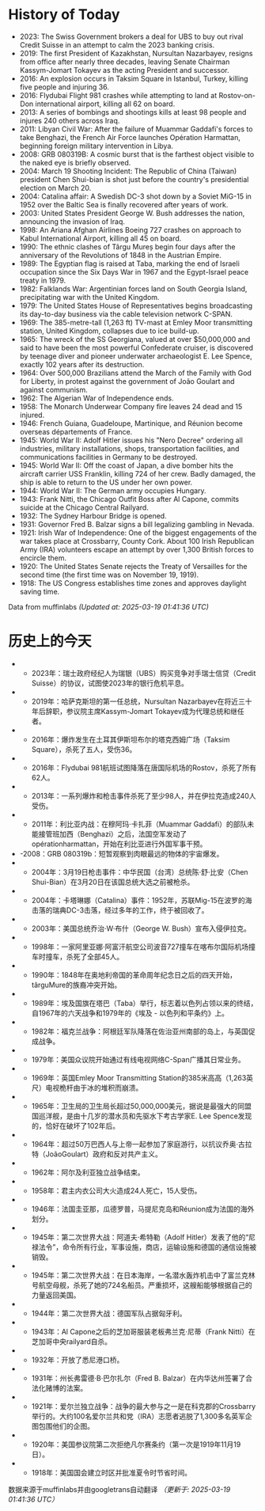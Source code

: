 # History of Today 

- 2023: The Swiss Government brokers a deal for UBS to buy out rival Credit Suisse in an attempt to calm the 2023 banking crisis.
- 2019: The first President of Kazakhstan, Nursultan Nazarbayev, resigns from office after nearly three decades, leaving Senate Chairman Kassym-Jomart Tokayev as the acting President and successor.
- 2016: An explosion occurs in Taksim Square in Istanbul, Turkey, killing five people and injuring 36.
- 2016: Flydubai Flight 981 crashes while attempting to land at Rostov-on-Don international airport, killing all 62 on board.
- 2013: A series of bombings and shootings kills at least 98 people and injures 240 others across Iraq.
- 2011: Libyan Civil War: After the failure of Muammar Gaddafi's forces to take Benghazi, the French Air Force launches Opération Harmattan, beginning foreign military intervention in Libya.
- 2008: GRB 080319B: A cosmic burst that is the farthest object visible to the naked eye is briefly observed.
- 2004: March 19 Shooting Incident: The Republic of China (Taiwan) president Chen Shui-bian is shot just before the country's presidential election on March 20.
- 2004: Catalina affair: A Swedish DC-3 shot down by a Soviet MiG-15 in 1952 over the Baltic Sea is finally recovered after years of work.
- 2003: United States President George W. Bush addresses the nation, announcing the invasion of Iraq.
- 1998: An Ariana Afghan Airlines Boeing 727 crashes on approach to Kabul International Airport, killing all 45 on board.
- 1990: The ethnic clashes of Târgu Mureș begin four days after the anniversary of the Revolutions of 1848 in the Austrian Empire.
- 1989: The Egyptian flag is raised at Taba, marking the end of Israeli occupation since the Six Days War in 1967 and the Egypt-Israel peace treaty in 1979.
- 1982: Falklands War: Argentinian forces land on South Georgia Island, precipitating war with the United Kingdom.
- 1979: The United States House of Representatives begins broadcasting its day-to-day business via the cable television network C-SPAN.
- 1969: The 385-metre-tall (1,263 ft) TV-mast at Emley Moor transmitting station, United Kingdom, collapses due to ice build-up.
- 1965: The wreck of the SS Georgiana, valued at over $50,000,000 and said to have been the most powerful Confederate cruiser, is discovered by teenage diver and pioneer underwater archaeologist E. Lee Spence, exactly 102 years after its destruction.
- 1964: Over 500,000 Brazilians attend the March of the Family with God for Liberty, in protest against the government of João Goulart and against communism.
- 1962: The Algerian War of Independence ends.
- 1958: The Monarch Underwear Company fire leaves 24 dead and 15 injured.
- 1946: French Guiana, Guadeloupe, Martinique, and Réunion become overseas départements of France.
- 1945: World War II: Adolf Hitler issues his "Nero Decree" ordering all industries, military installations, shops, transportation facilities, and communications facilities in Germany to be destroyed.
- 1945: World War II: Off the coast of Japan, a dive bomber hits the aircraft carrier USS Franklin, killing 724 of her crew. Badly damaged, the ship is able to return to the US under her own power.
- 1944: World War II: The German army occupies Hungary.
- 1943: Frank Nitti, the Chicago Outfit Boss after Al Capone, commits suicide at the Chicago Central Railyard.
- 1932: The Sydney Harbour Bridge is opened.
- 1931: Governor Fred B. Balzar signs a bill legalizing gambling in Nevada.
- 1921: Irish War of Independence: One of the biggest engagements of the war takes place at Crossbarry, County Cork. About 100 Irish Republican Army (IRA) volunteers escape an attempt by over 1,300 British forces to encircle them.
- 1920: The United States Senate rejects the Treaty of Versailles for the second time (the first time was on November 19, 1919).
- 1918: The US Congress establishes time zones and approves daylight saving time.

Data from muffinlabs
*(Updated at: 2025-03-19 01:41:36 UTC)*

# 历史上的今天 

- -  2023年：瑞士政府经纪人为瑞银（UBS）购买竞争对手瑞士信贷（Credit Suisse）的协议，试图使2023年的银行危机平息。
- -  2019年：哈萨克斯坦的第一任总统，Nursultan Nazarbayev在将近三十年后辞职，参议院主席Kassym-Jomart Tokayev成为代理总统和继任者。
- -  2016年：爆炸发生在土耳其伊斯坦布尔的塔克西姆广场（Taksim Square），杀死了五人，受伤36。
- -  2016年：Flydubai 981航班试图降落在唐国际机场的Rostov，杀死了所有62人。
- -  2013年：一系列爆炸和枪击事件杀死了至少98人，并在伊拉克造成240人受伤。
- -  2011年：利比亚内战：在穆阿玛·卡扎菲（Muammar Gaddafi）的部队未能接管班加西（Benghazi）之后，法国空军发动了opérationharmattan，开始在利比亚进行外国军事干预。
- -2008：GRB 080319b：短暂观察到肉眼最远的物体的宇宙爆发。
- -  2004年：3月19日枪击事件：中华民国（台湾）总统陈·舒·比安（Chen Shui-Bian）在3月20日在该国总统大选之前被枪杀。
- -  2004年：卡塔琳娜（Catalina）事件：1952年，苏联Mig-15在波罗的海击落的瑞典DC-3击落，经过多年的工作，终于被回收了。
- -  2003年：美国总统乔治·W·布什（George W. Bush）宣布入侵伊拉克。
- -  1998年：一家阿里亚娜·阿富汗航空公司波音727撞车在喀布尔国际机场撞车时撞车，杀死了全部45人。
- -  1990年：1848年在奥地利帝国的革命周年纪念日之后的四天开始，târguMure的族裔冲突开始。
- -  1989年：埃及国旗在塔巴（Taba）举行，标志着以色列占领以来的终结，自1967年的六天战争和1979年的《埃及 - 以色列和平条约》上。
- -  1982年：福克兰战争：阿根廷军队降落在佐治亚州南部的岛上，与英国促成战争。
- -  1979年：美国众议院开始通过有线电视网络C-Span广播其日常业务。
- -  1969年：英国Emley Moor Transmitting Station的385米高高（1,263英尺）电视桅杆由于冰的堆积而崩溃。
- -  1965年：卫生局的卫生局长超过50,000,000美元，据说是最强大的同盟国巡洋舰，是由十几岁的潜水员和先驱水下考古学家E. Lee Spence发现的，恰好在破坏了102年后。
- -  1964年：超过50万巴西人与上帝一起参加了家庭游行，以抗议乔奥·古拉特（JoãoGoulart）政府和反对共产主义。
- -  1962年：阿尔及利亚独立战争结束。
- -  1958年：君主内衣公司大火造成24人死亡，15人受伤。
- -  1946年：法国圭亚那，瓜德罗普，马提尼克岛和Réunion成为法国的海外划分。
- -  1945年：第二次世界大战：阿道夫·希特勒（Adolf Hitler）发表了他的“尼禄法令”，命令所有行业，军事设施，商店，运输设施和德国的通信设施被销毁。
- -  1945年：第二次世界大战：在日本海岸，一名潜水轰炸机击中了富兰克林号航空母舰，杀死了她的724名船员。严重损坏，这艘船能够根据自己的力量返回美国。
- -  1944年：第二次世界大战：德国军队占据匈牙利。
- -  1943年：Al Capone之后的芝加哥服装老板弗兰克·尼蒂（Frank Nitti）在芝加哥中央railyard自杀。
- -  1932年：开放了悉尼港口桥。
- -  1931年：州长弗雷德·B·巴尔扎尔（Fred B. Balzar）在内华达州签署了合法化赌博的法案。
- -  1921年：爱尔兰独立战争：战争的最大参与之一是在科克郡的Crossbarry举行的。大约100名爱尔兰共和党（IRA）志愿者逃脱了1,300多名英军企图包围他们的企图。
- -  1920年：美国参议院第二次拒绝凡尔赛条约（第一次是1919年11月19日）。
- -  1918年：美国国会建立时区并批准夏令时节省时间。

数据来源于muffinlabs并由googletrans自动翻译
*（更新于: 2025-03-19 01:41:36 UTC）*